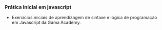 ### Prática inicial em javascript
- Exercícios iniciais de aprendizagem de sintaxe e lógica de programação em Javascript da Gama Academy.
